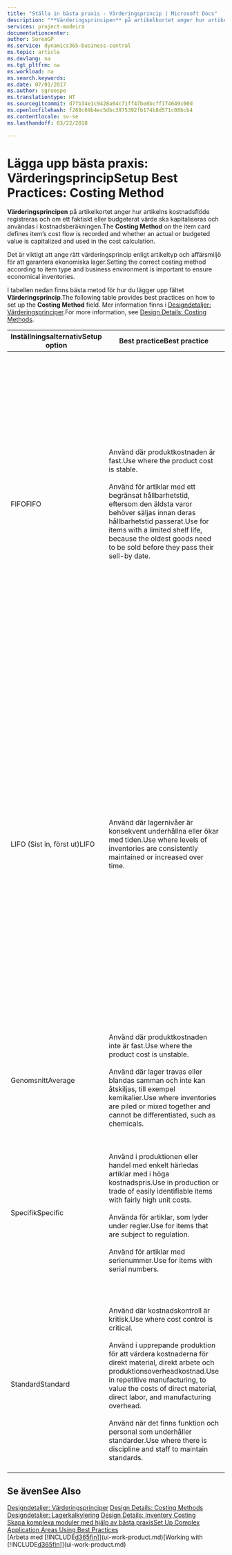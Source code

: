 ```yaml
---
title: "Ställa in bästa praxis - Värderingsprincip | Microsoft Docs"
description: "**Värderingsprincipen** på artikelkortet anger hur artikelns kostnadsflöde registreras och om ett faktiskt eller budgeterat värde ska kapitaliseras och användas i kostnadsberäkningen."
services: project-madeira
documentationcenter: 
author: SorenGP
ms.service: dynamics365-business-central
ms.topic: article
ms.devlang: na
ms.tgt_pltfrm: na
ms.workload: na
ms.search.keywords: 
ms.date: 07/01/2017
ms.author: sgroespe
ms.translationtype: HT
ms.sourcegitcommit: d7fb34e1c9428a64c71ff47be8bcff174649c00d
ms.openlocfilehash: f268c69b4ec5dbc3975392fb174b8d571c08bcb4
ms.contentlocale: sv-se
ms.lasthandoff: 03/22/2018

---
```

# <a name="setup-best-practices-costing-method"></a><span data-ttu-id="39e75-103">Lägga upp bästa praxis: Värderingsprincip</span><span class="sxs-lookup"><span data-stu-id="39e75-103">Setup Best Practices: Costing Method</span></span>
<span data-ttu-id="39e75-104">**Värderingsprincipen** på artikelkortet anger hur artikelns kostnadsflöde registreras och om ett faktiskt eller budgeterat värde ska kapitaliseras och användas i kostnadsberäkningen.</span><span class="sxs-lookup"><span data-stu-id="39e75-104">The **Costing Method** on the item card defines item’s cost flow is recorded and whether an actual or budgeted value is capitalized and used in the cost calculation.</span></span>  

 <span data-ttu-id="39e75-105">Det är viktigt att ange rätt värderingsprincip enligt artikeltyp och affärsmiljö för att garantera ekonomiska lager.</span><span class="sxs-lookup"><span data-stu-id="39e75-105">Setting the correct costing method according to item type and business environment is important to ensure economical inventories.</span></span>  

 <span data-ttu-id="39e75-106">I tabellen nedan finns bästa metod för hur du lägger upp fältet **Värderingsprincip**.</span><span class="sxs-lookup"><span data-stu-id="39e75-106">The following table provides best practices on how to set up the **Costing Method** field.</span></span> <span data-ttu-id="39e75-107">Mer information finns i [Designdetaljer: Värderingsprinciper](design-details-costing-methods.md).</span><span class="sxs-lookup"><span data-stu-id="39e75-107">For more information, see [Design Details: Costing Methods](design-details-costing-methods.md).</span></span>  

|<span data-ttu-id="39e75-108">Inställningsalternativ</span><span class="sxs-lookup"><span data-stu-id="39e75-108">Setup option</span></span>|<span data-ttu-id="39e75-109">Best practice</span><span class="sxs-lookup"><span data-stu-id="39e75-109">Best practice</span></span>|<span data-ttu-id="39e75-110">Kommentar</span><span class="sxs-lookup"><span data-stu-id="39e75-110">Comment</span></span>|  
|------------------|-------------------|-------------|  
|<span data-ttu-id="39e75-111">FIFO</span><span class="sxs-lookup"><span data-stu-id="39e75-111">FIFO</span></span>|<span data-ttu-id="39e75-112">Använd där produktkostnaden är fast.</span><span class="sxs-lookup"><span data-stu-id="39e75-112">Use where the product cost is stable.</span></span><br /><br /> <span data-ttu-id="39e75-113">Använd för artiklar med ett begränsat hållbarhetstid, eftersom den äldsta varor behöver säljas innan deras hållbarhetstid passerat.</span><span class="sxs-lookup"><span data-stu-id="39e75-113">Use for items with a limited shelf life, because the oldest goods need to be sold before they pass their sell-by date.</span></span>|<span data-ttu-id="39e75-114">En artikels styckkostnad är det verkliga värdet på en mottagen artikel, vald enligt FIFO-regeln.</span><span class="sxs-lookup"><span data-stu-id="39e75-114">An item’s unit cost is the actual value of any receipt of the item, selected by the FIFO rule.</span></span><br /><br /> <span data-ttu-id="39e75-115">I lagervärdering antas det att de första artiklarna in i lagret säljs först.</span><span class="sxs-lookup"><span data-stu-id="39e75-115">In inventory valuation, it is assumed that the first items placed in inventory are sold first.</span></span> <span data-ttu-id="39e75-116">**Obs!**  När priser stiger visar balansräkningen ett högre värde</span><span class="sxs-lookup"><span data-stu-id="39e75-116">**Note:**  When prices are rising, the balance sheet shows greater value.</span></span> <span data-ttu-id="39e75-117">Det betyder att skatteskuler ökar, men kreditpoängen och förmåga att låna kontant ökar.</span><span class="sxs-lookup"><span data-stu-id="39e75-117">This means that tax liabilities increase, but credit scores and the ability to borrow cash improve.</span></span>|  
|<span data-ttu-id="39e75-118">LIFO (Sist in, först ut)</span><span class="sxs-lookup"><span data-stu-id="39e75-118">LIFO</span></span>|<span data-ttu-id="39e75-119">Använd där lagernivåer är konsekvent underhållna eller ökar med tiden.</span><span class="sxs-lookup"><span data-stu-id="39e75-119">Use where levels of inventories are consistently maintained or increased over time.</span></span>|<span data-ttu-id="39e75-120">En artikels styckkostnad är det verkliga värdet på en mottagen artikel, vald enligt LIFO-regeln.</span><span class="sxs-lookup"><span data-stu-id="39e75-120">An item’s unit cost is the actual value of any receipt of the item, selected by the LIFO rule.</span></span><br /><br /> <span data-ttu-id="39e75-121">I lagervärdering antas det att de senaste artiklarna in i lagret säljs först.</span><span class="sxs-lookup"><span data-stu-id="39e75-121">In inventory valuation, it is assumed that the last items placed in inventory are sold first.</span></span> <span data-ttu-id="39e75-122">**Obs!**  När priser vill stiger, minskas värdet på resultaträkningen.</span><span class="sxs-lookup"><span data-stu-id="39e75-122">**Note:**  When prices are rising, the value on the income statement decreases.</span></span> <span data-ttu-id="39e75-123">Det betyder att skatteskuler minskar, men din förmåga att låna kontant försämras.</span><span class="sxs-lookup"><span data-stu-id="39e75-123">This means that tax liabilities decrease, but the ability to borrow cash deteriorates.</span></span> <span data-ttu-id="39e75-124">**Viktigt:**  Tillåts inte i många länderregioner, eftersom det kan användas för att dölja vinst.</span><span class="sxs-lookup"><span data-stu-id="39e75-124">**Important:**  Disallowed in many countries/regions, as it can be used to depress profit.</span></span>|  
|<span data-ttu-id="39e75-125">Genomsnitt</span><span class="sxs-lookup"><span data-stu-id="39e75-125">Average</span></span>|<span data-ttu-id="39e75-126">Använd där produktkostnaden inte är fast.</span><span class="sxs-lookup"><span data-stu-id="39e75-126">Use where the product cost is unstable.</span></span><br /><br /> <span data-ttu-id="39e75-127">Använd där lager travas eller blandas samman och inte kan åtskiljas, till exempel kemikalier.</span><span class="sxs-lookup"><span data-stu-id="39e75-127">Use where inventories are piled or mixed together and cannot be differentiated, such as chemicals.</span></span>|<span data-ttu-id="39e75-128">En artikels styckkostnad är den exakta kostnaden för mottagandet av den aktuella enheten.</span><span class="sxs-lookup"><span data-stu-id="39e75-128">An item’s unit cost is the exact cost at which the particular unit was received.</span></span>|  
|<span data-ttu-id="39e75-129">Specifik</span><span class="sxs-lookup"><span data-stu-id="39e75-129">Specific</span></span>|<span data-ttu-id="39e75-130">Använd i produktionen eller handel med enkelt härledas artiklar med i höga kostnadspris.</span><span class="sxs-lookup"><span data-stu-id="39e75-130">Use in production or trade of easily identifiable items with fairly high unit costs.</span></span><br /><br /> <span data-ttu-id="39e75-131">Använda för artiklar, som lyder under regler.</span><span class="sxs-lookup"><span data-stu-id="39e75-131">Use for items that are subject to regulation.</span></span><br /><br /> <span data-ttu-id="39e75-132">Använd för artiklar med serienummer.</span><span class="sxs-lookup"><span data-stu-id="39e75-132">Use for items with serial numbers.</span></span>|<span data-ttu-id="39e75-133">En artikels styckkostnad beräknas enligt den genomsnittliga styckkostnaden vid varje tidpunkt efter ett inköp.</span><span class="sxs-lookup"><span data-stu-id="39e75-133">An item’s unit cost is calculated as the average unit cost at each point in time after a purchase.</span></span><br /><br /> <span data-ttu-id="39e75-134">För lagervärdering förutsätts att alla lagerartiklar säljs samtidigt.</span><span class="sxs-lookup"><span data-stu-id="39e75-134">For inventory valuation, it is assumes that all inventories are sold simultaneously.</span></span>|  
|<span data-ttu-id="39e75-135">Standard</span><span class="sxs-lookup"><span data-stu-id="39e75-135">Standard</span></span>|<span data-ttu-id="39e75-136">Använd där kostnadskontroll är kritisk.</span><span class="sxs-lookup"><span data-stu-id="39e75-136">Use where cost control is critical.</span></span><br /><br /> <span data-ttu-id="39e75-137">Använd i upprepande produktion för att värdera kostnaderna för direkt material, direkt arbete och produktionsoverheadkostnad.</span><span class="sxs-lookup"><span data-stu-id="39e75-137">Use in repetitive manufacturing, to value the costs of direct material, direct labor, and manufacturing overhead.</span></span><br /><br /> <span data-ttu-id="39e75-138">Använd när det finns funktion och personal som underhåller standarder.</span><span class="sxs-lookup"><span data-stu-id="39e75-138">Use where there is discipline and staff to maintain standards.</span></span>|<span data-ttu-id="39e75-139">En artikels styckkostnad är förinställd baserad på uppskattning.</span><span class="sxs-lookup"><span data-stu-id="39e75-139">An item’s unit cost is preset based on estimated.</span></span><br /><br /> <span data-ttu-id="39e75-140">När den verkliga kostnaden senare realiseras, måste standardkostnaden justeras med den verkliga kostnaden via skillnadsvärden.</span><span class="sxs-lookup"><span data-stu-id="39e75-140">When the actual cost is realized later, the standard cost must be adjusted to the actual cost through variance values.</span></span>|  

## <a name="see-also"></a><span data-ttu-id="39e75-141">Se även</span><span class="sxs-lookup"><span data-stu-id="39e75-141">See Also</span></span>  
 <span data-ttu-id="39e75-142">[Designdetaljer: Värderingsprinciper](design-details-costing-methods.md) </span><span class="sxs-lookup"><span data-stu-id="39e75-142">[Design Details: Costing Methods](design-details-costing-methods.md) </span></span>  
 <span data-ttu-id="39e75-143">[Designdetaljer: Lagerkalkylering](design-details-inventory-costing.md) </span><span class="sxs-lookup"><span data-stu-id="39e75-143">[Design Details: Inventory Costing](design-details-inventory-costing.md) </span></span>  
 [<span data-ttu-id="39e75-144">Skapa komplexa moduler med hjälp av bästa praxis</span><span class="sxs-lookup"><span data-stu-id="39e75-144">Set Up Complex Application Areas Using Best Practices</span></span>](set-up-complex-application-areas-using-best-practices.md)  
 <span data-ttu-id="39e75-145">[Arbeta med [!INCLUDE[d365fin](includes/d365fin_md.md)]](ui-work-product.md)</span><span class="sxs-lookup"><span data-stu-id="39e75-145">[Working with [!INCLUDE[d365fin](includes/d365fin_md.md)]](ui-work-product.md)</span></span>

